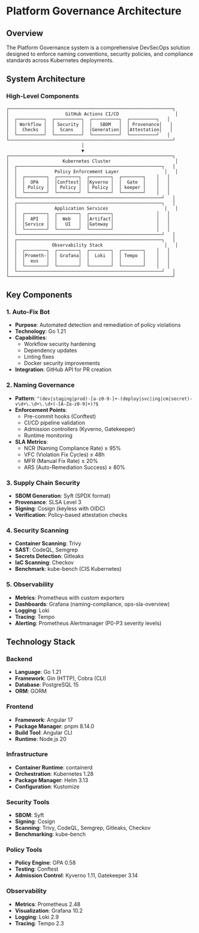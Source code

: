 # Platform Governance Architecture

## Overview

The Platform Governance system is a comprehensive DevSecOps solution designed to enforce naming conventions, security policies, and compliance standards across Kubernetes deployments.

## System Architecture

### High-Level Components

```
┌─────────────────────────────────────────────────────────────┐
│                     GitHub Actions CI/CD                     │
│  ┌──────────┐  ┌──────────┐  ┌──────────┐  ┌──────────┐   │
│  │ Workflow │  │ Security │  │   SBOM   │  │ Provenance│   │
│  │  Checks  │  │  Scans   │  │Generation│  │Attestation│   │
│  └──────────┘  └──────────┘  └──────────┘  └──────────┘   │
└─────────────────────────────────────────────────────────────┘
                            │
                            ▼
┌─────────────────────────────────────────────────────────────┐
│                    Kubernetes Cluster                        │
│  ┌──────────────────────────────────────────────────────┐   │
│  │              Policy Enforcement Layer                 │   │
│  │  ┌────────┐  ┌────────┐  ┌────────┐  ┌────────┐    │   │
│  │  │  OPA   │  │Conftest│  │Kyverno │  │  Gate  │    │   │
│  │  │ Policy │  │ Policy │  │ Policy │  │ keeper │    │   │
│  │  └────────┘  └────────┘  └────────┘  └────────┘    │   │
│  └──────────────────────────────────────────────────────┘   │
│  ┌──────────────────────────────────────────────────────┐   │
│  │              Application Services                     │   │
│  │  ┌────────┐  ┌────────┐  ┌────────┐                │   │
│  │  │  API   │  │  Web   │  │Artifact│                │   │
│  │  │Service │  │   UI   │  │Gateway │                │   │
│  │  └────────┘  └────────┘  └────────┘                │   │
│  └──────────────────────────────────────────────────────┘   │
│  ┌──────────────────────────────────────────────────────┐   │
│  │             Observability Stack                       │   │
│  │  ┌────────┐  ┌────────┐  ┌────────┐  ┌────────┐    │   │
│  │  │Prometh-│  │ Grafana│  │  Loki  │  │ Tempo  │    │   │
│  │  │  eus   │  │        │  │        │  │        │    │   │
│  │  └────────┘  └────────┘  └────────┘  └────────┘    │   │
│  └──────────────────────────────────────────────────────┘   │
└─────────────────────────────────────────────────────────────┘
```

## Key Components

### 1. Auto-Fix Bot
- **Purpose**: Automated detection and remediation of policy violations
- **Technology**: Go 1.21
- **Capabilities**:
  - Workflow security hardening
  - Dependency updates
  - Linting fixes
  - Docker security improvements
- **Integration**: GitHub API for PR creation

### 2. Naming Governance
- **Pattern**: `^(dev|staging|prod)-[a-z0-9-]+-(deploy|svc|ing|cm|secret)-v\d+\.\d+\.\d+(-[A-Za-z0-9]+)?$`
- **Enforcement Points**:
  - Pre-commit hooks (Conftest)
  - CI/CD pipeline validation
  - Admission controllers (Kyverno, Gatekeeper)
  - Runtime monitoring
- **SLA Metrics**:
  - NCR (Naming Compliance Rate) ≥ 95%
  - VFC (Violation Fix Cycles) ≤ 48h
  - MFR (Manual Fix Rate) ≤ 20%
  - ARS (Auto-Remediation Success) ≥ 80%

### 3. Supply Chain Security
- **SBOM Generation**: Syft (SPDX format)
- **Provenance**: SLSA Level 3
- **Signing**: Cosign (keyless with OIDC)
- **Verification**: Policy-based attestation checks

### 4. Security Scanning
- **Container Scanning**: Trivy
- **SAST**: CodeQL, Semgrep
- **Secrets Detection**: Gitleaks
- **IaC Scanning**: Checkov
- **Benchmark**: kube-bench (CIS Kubernetes)

### 5. Observability
- **Metrics**: Prometheus with custom exporters
- **Dashboards**: Grafana (naming-compliance, ops-sla-overview)
- **Logging**: Loki
- **Tracing**: Tempo
- **Alerting**: Prometheus Alertmanager (P0-P3 severity levels)

## Technology Stack

### Backend
- **Language**: Go 1.21
- **Framework**: Gin (HTTP), Cobra (CLI)
- **Database**: PostgreSQL 15
- **ORM**: GORM

### Frontend
- **Framework**: Angular 17
- **Package Manager**: pnpm 8.14.0
- **Build Tool**: Angular CLI
- **Runtime**: Node.js 20

### Infrastructure
- **Container Runtime**: containerd
- **Orchestration**: Kubernetes 1.28
- **Package Manager**: Helm 3.13
- **Configuration**: Kustomize

### Security Tools
- **SBOM**: Syft
- **Signing**: Cosign
- **Scanning**: Trivy, CodeQL, Semgrep, Gitleaks, Checkov
- **Benchmarking**: kube-bench

### Policy Tools
- **Policy Engine**: OPA 0.58
- **Testing**: Conftest
- **Admission Control**: Kyverno 1.11, Gatekeeper 3.14

### Observability
- **Metrics**: Prometheus 2.48
- **Visualization**: Grafana 10.2
- **Logging**: Loki 2.9
- **Tracing**: Tempo 2.3
